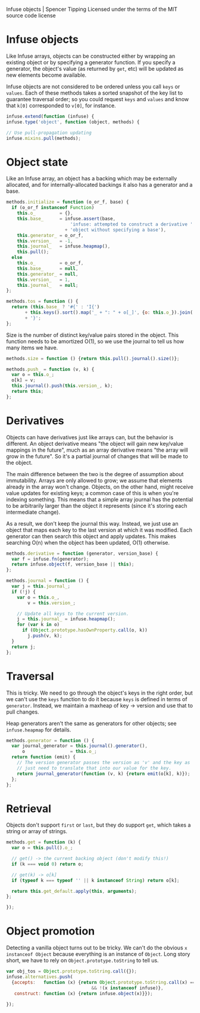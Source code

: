 Infuse objects | Spencer Tipping
Licensed under the terms of the MIT source code license

# Infuse objects

Like Infuse arrays, objects can be constructed either by wrapping an existing
object or by specifying a generator function. If you specify a generator, the
object's value (as returned by `get`, etc) will be updated as new elements
become available.

Infuse objects are not considered to be ordered unless you call `keys` or
`values`. Each of these methods takes a sorted snapshot of the key list to
guarantee traversal order; so you could request `keys` and `values` and know
that `k[0]` corresponded to `v[0]`, for instance.

```js
infuse.extend(function (infuse) {
infuse.type('object', function (object, methods) {
```

```js
// Use pull-propagation updating
infuse.mixins.pull(methods);
```

# Object state

Like an Infuse array, an object has a backing which may be externally
allocated, and for internally-allocated backings it also has a generator and a
base.

```js
methods.initialize = function (o_or_f, base) {
  if (o_or_f instanceof Function)
    this.o_         = {},
    this.base_      = infuse.assert(base,
                        'infuse: attempted to construct a derivative '
                      + 'object without specifying a base'),
    this.generator_ = o_or_f,
    this.version_   = -1,
    this.journal_   = infuse.heapmap(),
    this.pull();
  else
    this.o_         = o_or_f,
    this.base_      = null,
    this.generator_ = null,
    this.version_   = 1,
    this.journal_   = null;
};
```

```js
methods.tos = function () {
  return (this.base_ ? '#{' : 'I{')
       + this.keys().sort().map('_ + ": " + o[_]', {o: this.o_}).join(', ')
       + '}';
};
```

Size is the number of distinct key/value pairs stored in the object. This
function needs to be amortized O(1), so we use the journal to tell us how many
items we have.

```js
methods.size = function () {return this.pull().journal().size()};
```

```js
methods.push_ = function (v, k) {
  var o = this.o_;
  o[k] = v;
  this.journal().push(this.version_, k);
  return this;
};
```

# Derivatives

Objects can have derivatives just like arrays can, but the behavior is
different. An object derivative means "the object will gain new key/value
mappings in the future", much as an array derivative means "the array will grow
in the future". So it's a partial journal of changes that will be made to the
object.

The main difference between the two is the degree of assumption about
immutability. Arrays are only allowed to grow; we assume that elements already
in the array won't change. Objects, on the other hand, might receive value
updates for existing keys; a common case of this is when you're indexing
something. This means that a simple array journal has the potential to be
arbitrarily larger than the object it represents (since it's storing each
intermediate change).

As a result, we don't keep the journal this way. Instead, we just use an object
that maps each key to the last version at which it was modified. Each generator
can then search this object and apply updates. This makes searching O(n) when
the object has been updated, O(1) otherwise.

```js
methods.derivative = function (generator, version_base) {
  var f = infuse.fn(generator);
  return infuse.object(f, version_base || this);
};
```

```js
methods.journal = function () {
  var j = this.journal_;
  if (!j) {
    var o = this.o_,
        v = this.version_;
```

```js
    // Update all keys to the current version.
    j = this.journal_ = infuse.heapmap();
    for (var k in o)
      if (Object.prototype.hasOwnProperty.call(o, k))
        j.push(v, k);
  }
  return j;
};
```

# Traversal

This is tricky. We need to go through the object's keys in the right order, but
we can't use the `keys` function to do it because `keys` is defined in terms of
`generator`. Instead, we maintain a maxheap of key -> version and use that to
pull changes.

Heap generators aren't the same as generators for other objects; see
`infuse.heapmap` for details.

```js
methods.generator = function () {
  var journal_generator = this.journal().generator(),
      o                 = this.o_;
  return function (emit) {
    // The version generator passes the version as 'v' and the key as 'k'; we
    // just need to translate that into our value for the key.
    return journal_generator(function (v, k) {return emit(o[k], k)});
  };
};
```

# Retrieval

Objects don't support `first` or `last`, but they do support `get`, which takes
a string or array of strings.

```js
methods.get = function (k) {
  var o = this.pull().o_;
```

```js
  // get() -> the current backing object (don't modify this!)
  if (k === void 0) return o;
```

```js
  // get(k) -> o[k]
  if (typeof k === typeof '' || k instanceof String) return o[k];
```

```js
  return this.get_default.apply(this, arguments);
};
```

```js
});
```

# Object promotion

Detecting a vanilla object turns out to be tricky. We can't do the obvious `x
instanceof Object` because everything is an instance of `Object`. Long story
short, we have to rely on `Object.prototype.toString` to tell us.

```js
var obj_tos = Object.prototype.toString.call({});
infuse.alternatives.push(
  {accepts:   function (x) {return Object.prototype.toString.call(x) === obj_tos
                                && !(x instanceof infuse)},
   construct: function (x) {return infuse.object(x)}});
```

```js
});

```
